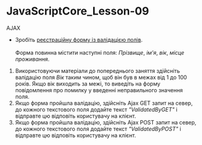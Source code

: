 # JavaScriptCore_Lesson-09
AJAX

* Зробiть [реєстраційну форму із валідацією полів](https://github.com/AlexeyDolgov/JavaScriptCore_Lesson-09/tree/master/JavaScriptCore_Lesson-09/task9).<br><br>
Форма повинна містити наступні поля: <i>Прізвище</i>, <i>ім'я</i>, <i>вік</i>, <i>місце проживання</i>.<br>
1. Використовуючи матеріали до попереднього заняття здійснiть валідацію поля <i>Вік</i> таким чином, щоб він був в межах від 1 до 100
років. Якщо вік виходить за межі, то виведiть на форму повідомлення про помилку у введенні неправильного значення поля.<br>
2. Якщо форма пройшла валідацію, здійснiть Ajax GET запит на север, до кожного текстового поля додайте текст <i>"ValidatedByGET"</i>
і відправте цю відповіть користувачу на клієнт.<br>
3. Якщо форма пройшла валідацію, здійснiть Ajax POST запит на север, до кожного текстового поля додайте текст <i>"ValidatedByPOST"</i>
і відправте цю відповіть користувачу на клієнт.<br>
